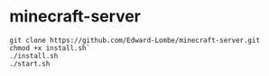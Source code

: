 # minecraft-server

```
git clone https://github.com/Edward-Lombe/minecraft-server.git
chmod +x install.sh`
./install.sh
./start.sh
```
